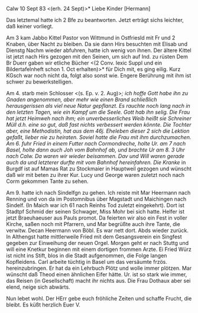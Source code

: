  Calw 10 Sept 83
 <(erh. 24 Sept)>*
Liebe Kinder [Hermann]

Das letztemal hatte ich 2 Bfe zu beantworten. Jetzt erträgt sichs leichter, daß keiner vorliegt.

Am 3 kam Jabbo Kittel Pastor von Wittmund in Ostfriesld mit Fr und 2 Knaben, über Nacht zu bleiben. Da sie dann Hirs besuchten mit Elisab und Dienstg Nachm wieder abfuhren, hatte ich wenig von ihnen. Der ältere Kittel ist jetzt nach Hirs gezogen mit den Seinen, um sich auf Ind. zu rüsten 
Dem Br Duerr gaben wir etliche Bücher <(2 Conv. lexic Suppl und ein Bildertafelnheft schon 1. Oct erhalten)>* für Dich mit, es ging eilig. Kurz KGsch war noch nicht da, folgt also sonst wie. Engere Berührung mit ihm ist schwer zu bewerkstelligen.

Am 4. starb mein Schlosser <(s. Ep. v. 2. Aug)>*; ich hoffe Gott habe ihn zu Gnaden angenommen, aber mehr wie einen Brand schließlich herausgerissen als viel neue Natur gepflanzt. Es rauchte noch lang nach in den letzten Tagen, wie ein Kampf um die Seele. Gott hab ihn selig. Die Frau hat jetzt Heimweh nach ihm; ein unverbesserliches Weib heißt sie Schreiner Müll d.h. eine so gut, daß fast nichts verbessert werden könnte. Die Tochter aber, eine Methodistin, hat aus dem 46j. Eheleben dieser 2 sich die Lektion gefaßt, lieber nie zu heiraten. Soviel hatte die Frau mit ihm durchzumachen. 
Am 6. fuhr Fried in einem Futter nach Cormondreche, holte Ur. am 7 nach Basel, holte dann auch Joh vom Bahnhof ab, und brachte Ur am 8. 3 Uhr nach Calw. Da waren wir wieder beisammen. Dav und Will waren gerade auch da und letzterer durfte mit vom Bahnhof hereinfahren. Die Kranke <Mauerhofer>* in Burgdf ist auf Mamas Rat zu Stockmaier in Hauptweil gezogen und wünscht daß wir mit beten zu ihrer Kur. Lucy und George waren zuletzt noch nach Corm gekommen Tante zu sehen.

Am 9. hatte ich nach Sindelfgn zu gehen. Ich reiste mit Mar Heermann nach Renning und von da im Postomnibus über Magstadt und Maichingen nach Sindelf. (In Maich war ich 61 nach Reinhs Tod zuletzt eingekehrt). Dort ist Stadtpf Schmid der seinen Schwager, Miss Mohr bei sich hatte. Helfer ist jetzt Braeuhaeuser aus Pauls promot. Da feierten wir also ein Fest in voller Kirche, saßen noch mit Pfarrern, und Mar begrüßte auch ihre Tante, die verwitw. Decan Heermann von Böbl. Es war nett dort. Abds wieder zurück. In Althengst hatte mittlerweile Fried mit dem Gesangsverein ein Singfest gegeben zur Einweihung der neuen Orgel. Morgen geht er nach Stuttg und will eine Knetkur beginnen mit einem dortigen frommen Arzte. Ei Fried Würz ist nicht ins Stift, blos in die Stadt aufgenommen, die Folge langen Kopfleidens. Carl arbeite tüchtig in Basel um das versäumte frzös. hereinzubringen. Er hat da ein Lehrbuch Plötz und wolle immer plötzen. Mar wünscht daß Theod einen ähnlichen Eifer hätte. Ur. ist so stark wie immer, das Reisen (in Gesellschaft) macht ihr nichts aus. Die Frau Dothaux aber sei elend, neige sich abwärts.

Nun lebet wohl. Der HErr gebe euch fröhliche Zeiten und schaffe Frucht, die bleibt. Es küßt herzlich
 Euer V.
